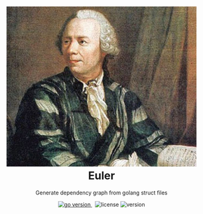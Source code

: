 <h1 align="center">
<img alt="Koi logo" src="asset/euler.jpeg" width="500px"/><br/>
Euler
</h1>
<p align="center">Generate dependency graph from golang struct files</p>

<p align="center">
<a href="https://pkg.go.dev/github.com/mehditeymorian/koi/v3?tab=doc"target="_blank">
    <img src="https://img.shields.io/badge/Go-1.19+-00ADD8?style=for-the-badge&logo=go" alt="go version" />
</a>&nbsp;
<img src="https://img.shields.io/badge/license-MIT-red?style=for-the-badge&logo=none" alt="license" />

<img src="https://img.shields.io/badge/Version-1.0.0-informational?style=for-the-badge&logo=none" alt="version" />
</p>

